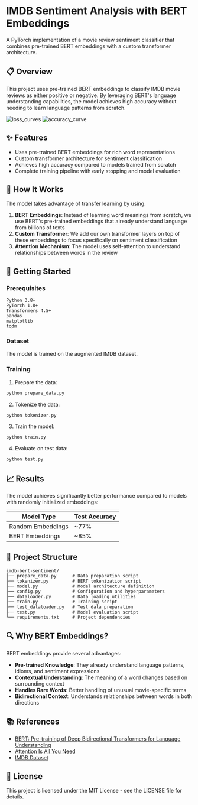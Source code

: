# IMDB Sentiment Analysis with BERT Embeddings

A PyTorch implementation of a movie review sentiment classifier that combines pre-trained BERT embeddings with a custom transformer architecture.

## 📋 Overview

This project uses pre-trained BERT embeddings to classify IMDB movie reviews as either positive or negative. By leveraging BERT's language understanding capabilities, the model achieves high accuracy without needing to learn language patterns from scratch.

![loss_curves](https://github.com/user-attachments/assets/dad13f30-4c0a-4ce3-bedd-6c58d36258bc)
![accuracy_curve](https://github.com/user-attachments/assets/52022e2e-35d2-4308-bf68-4cb4feccc82f)

## ✨ Features

- Uses pre-trained BERT embeddings for rich word representations
- Custom transformer architecture for sentiment classification
- Achieves high accuracy compared to models trained from scratch
- Complete training pipeline with early stopping and model evaluation

## 🧠 How It Works

The model takes advantage of transfer learning by using:

1. **BERT Embeddings**: Instead of learning word meanings from scratch, we use BERT's pre-trained embeddings that already understand language from billions of texts
2. **Custom Transformer**: We add our own transformer layers on top of these embeddings to focus specifically on sentiment classification
3. **Attention Mechanism**: The model uses self-attention to understand relationships between words in the review

## 🚀 Getting Started

### Prerequisites

```
Python 3.8+
PyTorch 1.8+
Transformers 4.5+
pandas
matplotlib
tqdm
```

### Dataset

The model is trained on the augmented IMDB dataset.

### Training

1. Prepare the data:
```bash
python prepare_data.py
```

2. Tokenize the data:
```bash
python tokenizer.py
```

3. Train the model:
```bash
python train.py
```

4. Evaluate on test data:
```bash
python test.py
```

## 📈 Results

The model achieves significantly better performance compared to models with randomly initialized embeddings:

| Model Type | Test Accuracy |
|------------|---------------|
| Random Embeddings | ~77% |
| BERT Embeddings | ~85% |

## 📁 Project Structure

```
imdb-bert-sentiment/
├── prepare_data.py      # Data preparation script
├── tokenizer.py         # BERT tokenization script
├── model.py             # Model architecture definition
├── config.py            # Configuration and hyperparameters
├── dataloader.py        # Data loading utilities
├── train.py             # Training script
├── test_dataloader.py   # Test data preparation
├── test.py              # Model evaluation script
└── requirements.txt     # Project dependencies
```

## 🔍 Why BERT Embeddings?

BERT embeddings provide several advantages:

- **Pre-trained Knowledge**: They already understand language patterns, idioms, and sentiment expressions
- **Contextual Understanding**: The meaning of a word changes based on surrounding context
- **Handles Rare Words**: Better handling of unusual movie-specific terms
- **Bidirectional Context**: Understands relationships between words in both directions

## 📚 References

- [BERT: Pre-training of Deep Bidirectional Transformers for Language Understanding](https://arxiv.org/abs/1810.04805)
- [Attention Is All You Need](https://arxiv.org/abs/1706.03762)
- [IMDB Dataset](https://ai.stanford.edu/~amaas/data/sentiment/)

## 📄 License

This project is licensed under the MIT License - see the LICENSE file for details.
